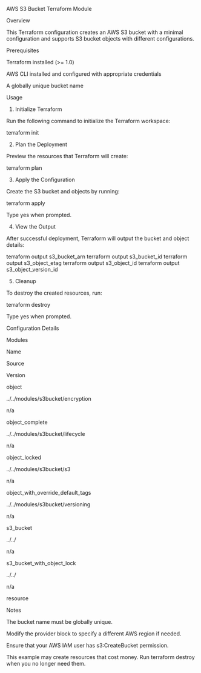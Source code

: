 AWS S3 Bucket Terraform Module

Overview

This Terraform configuration creates an AWS S3 bucket with a minimal configuration and supports S3 bucket objects with different configurations.

Prerequisites

Terraform installed (>= 1.0)

AWS CLI installed and configured with appropriate credentials

A globally unique bucket name

Usage

1. Initialize Terraform

Run the following command to initialize the Terraform workspace:

terraform init

2. Plan the Deployment

Preview the resources that Terraform will create:

terraform plan

3. Apply the Configuration

Create the S3 bucket and objects by running:

terraform apply

Type yes when prompted.

4. View the Output

After successful deployment, Terraform will output the bucket and object details:

terraform output s3_bucket_arn
terraform output s3_bucket_id
terraform output s3_object_etag
terraform output s3_object_id
terraform output s3_object_version_id

5. Cleanup

To destroy the created resources, run:

terraform destroy

Type yes when prompted.

Configuration Details

Modules

Name

Source

Version

object

../../modules/s3bucket/encryption

n/a

object_complete

../../modules/s3bucket/lifecycle

n/a

object_locked

../../modules/s3bucket/s3

n/a

object_with_override_default_tags

../../modules/s3bucket/versioning

n/a

s3_bucket

../../

n/a

s3_bucket_with_object_lock

../../

n/a


resource

Notes

The bucket name must be globally unique.

Modify the provider block to specify a different AWS region if needed.

Ensure that your AWS IAM user has s3:CreateBucket permission.

This example may create resources that cost money. Run terraform destroy when you no longer need them.
